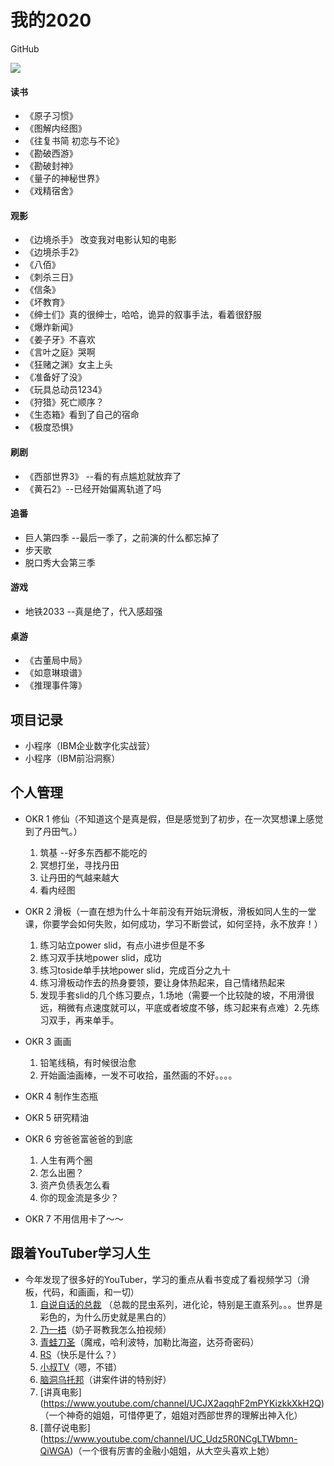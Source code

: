# 我的2020

GitHub

<img align="middle" src="https://github-readme-stats-1.yihong0618.vercel.app/api?username=tomatouiui&show_icons=true&&theme=radical&hide_title=true" />

#### 读书
- 《原子习惯》
- 《图解内经图》
- 《往复书简 初恋与不论》
- 《勘破西游》
- 《勘破封神》
- 《量子的神秘世界》
- 《戏精宿舍》

#### 观影
- 《边境杀手》 改变我对电影认知的电影 
- 《边境杀手2》
- 《八佰》
- 《刺杀三日》
- 《信条》
- 《坏教育》
- 《绅士们》真的很绅士，哈哈，诡异的叙事手法，看着很舒服
- 《爆炸新闻》
- 《姜子牙》不喜欢
- 《言叶之庭》哭啊
- 《狂赌之渊》女主上头
- 《准备好了没》
- 《玩具总动员1234》
- 《狩猎》死亡顺序？
- 《生态箱》看到了自己的宿命
- 《极度恐惧》

#### 刷剧
- 《西部世界3》 --看的有点尴尬就放弃了
- 《黄石2》--已经开始偏离轨道了吗

#### 追番
- 巨人第四季 --最后一季了，之前演的什么都忘掉了
- 步天歌
- 脱口秀大会第三季

#### 游戏
- 地铁2033 --真是绝了，代入感超强

#### 桌游
- 《古董局中局》
- 《如意琳琅谱》
- 《推理事件簿》

## 项目记录
- 小程序（IBM企业数字化实战营）
- 小程序（IBM前沿洞察）

## 个人管理
- OKR 1 修仙（不知道这个是真是假，但是感觉到了初步，在一次冥想课上感觉到了丹田气。）
  1. 筑基 --好多东西都不能吃的
  2. 冥想打坐，寻找丹田
  3. 让丹田的气越来越大
  4. 看内经图

- OKR 2 滑板（一直在想为什么十年前没有开始玩滑板，滑板如同人生的一堂课，你要学会如何失败，如何成功，学习不断尝试，如何坚持，永不放弃！）
  1. 练习站立power slid，有点小进步但是不多
  2. 练习双手扶地power slid，成功
  3. 练习toside单手扶地power slid，完成百分之九十
  4. 练习滑板动作去的热身要领，要让身体热起来，自己情绪热起来
  5. 发现手套slid的几个练习要点，1.场地（需要一个比较陡的坡，不用滑很远，稍微有点速度就可以，平底或者坡度不够，练习起来有点难）2.先练习双手，再来单手。

- OKR 3 画画
  1. 铅笔线稿，有时候很治愈
  2. 开始画油画棒，一发不可收拾，虽然画的不好。。。。

- OKR 4 制作生态瓶  

- OKR 5 研究精油

- OKR 6 穷爸爸富爸爸的到底
  1. 人生有两个圈
  2. 怎么出圈？
  3. 资产负债表怎么看
  4. 你的现金流是多少？

- OKR 7 不用信用卡了～～  

## 跟着YouTuber学习人生
- 今年发现了很多好的YouTuber，学习的重点从看书变成了看视频学习（滑板，代码，和画画，和一切）
  1. [自说自话的总裁](https://www.youtube.com/channel/UCgo_-fjJxnLwwwq5dSY72rg) （总裁的昆虫系列，进化论，特别是王直系列。。。世界是彩色的，为什么历史就是黑白的）
  2. [乃一捂](https://www.youtube.com/channel/UC-7Il-7Zo0xzcE1B8vJN7ug)（奶子哥教我怎么拍视频）
  3. [青蛙刀圣](https://www.youtube.com/channel/UCWx-9tUBYtpVVchhNVDchSw)（魔戒，哈利波特，加勒比海盗，达芬奇密码）
  4. [RS](https://www.youtube.com/channel/UCvAFi3Brfyci4XH7V3pGcpA)（快乐是什么？）
  5. [小叔TV](https://www.youtube.com/channel/UCPNfoYdMopKZKlaTB92g-QQ)（嗯，不错）
  6. [脑洞乌托邦](https://www.youtube.com/channel/UC2tQpW0dPiyWPebwBSksJ_g)（讲案件讲的特别好）
  7. [讲真电影] (https://www.youtube.com/channel/UCJX2aqqhF2mPYKizkkXkH2Q)（一个神奇的姐姐，可惜停更了，姐姐对西部世界的理解出神入化）
  8. [蔷仔说电影] (https://www.youtube.com/channel/UC_Udz5R0NCgLTWbmn-QiWGA)（一个很有厉害的金融小姐姐，从大空头喜欢上她）